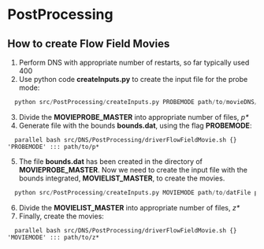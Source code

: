 # PostProcessing

## How to create Flow Field Movies
1. Perform DNS with appropriate number of restarts, so far typically used 400
2. Use python code **createInputs.py** to create the input file for the probe mode:
```python
  python src/PostProcessing/createInputs.py PROBEMODE path/to/movieDNS/masterFile path/to/datFile path/to/store/desired/inputFile
```
3. Divide the **MOVIEPROBE_MASTER** into appropriate number of files, _p*_
4. Generate file with the bounds **bounds.dat**, using the flag __PROBEMODE__:
```
  parallel bash src/DNS/PostProcessing/driverFlowFieldMovie.sh {} 'PROBEMODE' ::: path/to/p* 
```
5. The file **bounds.dat** has been created in the directory of **MOVIEPROBE_MASTER**. Now we need to create the input file with the bounds integrated, **MOVIELIST_MASTER**, to create the movies. 
```python
  python src/PostProcessing/createInputs.py MOVIEMODE path/to/datFile path/to/store/desired/inputFile
```
6. Divide the **MOVIELIST_MASTER** into appropriate number of files, _z*_
7. Finally, create the movies:
```
  parallel bash src/DNS/PostProcessing/driverFlowFieldMovie.sh {} 'MOVIEMODE' ::: path/to/z* 
```
